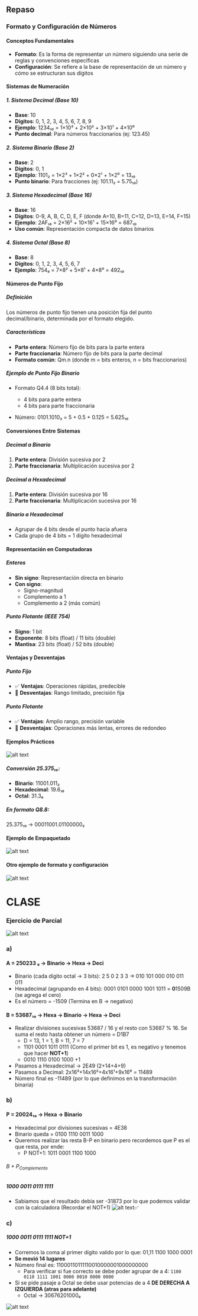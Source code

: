 ## Repaso

### Formato y Configuración de Números

#### Conceptos Fundamentales
- **Formato**: Es la forma de representar un número siguiendo una serie de reglas y convenciones específicas
- **Configuración**: Se refiere a la base de representación de un número y cómo se estructuran sus dígitos

#### Sistemas de Numeración

##### 1. Sistema Decimal (Base 10)
- **Base**: 10
- **Dígitos**: 0, 1, 2, 3, 4, 5, 6, 7, 8, 9
- **Ejemplo**: 1234₁₀ = 1×10³ + 2×10² + 3×10¹ + 4×10⁰
- **Punto decimal**: Para números fraccionarios (ej: 123.45)

##### 2. Sistema Binario (Base 2)
- **Base**: 2
- **Dígitos**: 0, 1
- **Ejemplo**: 1101₂ = 1×2³ + 1×2² + 0×2¹ + 1×2⁰ = 13₁₀
- **Punto binario**: Para fracciones (ej: 101.11₂ = 5.75₁₀)

##### 3. Sistema Hexadecimal (Base 16)
- **Base**: 16
- **Dígitos**: 0-9, A, B, C, D, E, F (donde A=10, B=11, C=12, D=13, E=14, F=15)
- **Ejemplo**: 2AF₁₆ = 2×16² + 10×16¹ + 15×16⁰ = 687₁₀
- **Uso común**: Representación compacta de datos binarios

##### 4. Sistema Octal (Base 8)
- **Base**: 8
- **Dígitos**: 0, 1, 2, 3, 4, 5, 6, 7
- **Ejemplo**: 754₈ = 7×8² + 5×8¹ + 4×8⁰ = 492₁₀

#### Números de Punto Fijo

##### Definición
Los números de punto fijo tienen una posición fija del punto decimal/binario, determinada por el formato elegido.

##### Características
- **Parte entera**: Número fijo de bits para la parte entera
- **Parte fraccionaria**: Número fijo de bits para la parte decimal
- **Formato común**: Qm.n (donde m = bits enteros, n = bits fraccionarios)

##### Ejemplo de Punto Fijo Binario
- Formato Q4.4 (8 bits total):
   - 4 bits para parte entera
   - 4 bits para parte fraccionaria

- Número: 0101.1010₂ = 5 + 0.5 + 0.125 = 5.625₁₀

#### Conversiones Entre Sistemas

##### Decimal a Binario
1. **Parte entera**: División sucesiva por 2
2. **Parte fraccionaria**: Multiplicación sucesiva por 2

##### Decimal a Hexadecimal
1. **Parte entera**: División sucesiva por 16
2. **Parte fraccionaria**: Multiplicación sucesiva por 16

##### Binario a Hexadecimal
- Agrupar de 4 bits desde el punto hacia afuera
- Cada grupo de 4 bits = 1 dígito hexadecimal

#### Representación en Computadoras

##### Enteros
- **Sin signo**: Representación directa en binario
- **Con signo**: 
  - Signo-magnitud
  - Complemento a 1
  - Complemento a 2 (más común)

##### Punto Flotante (IEEE 754)
- **Signo**: 1 bit
- **Exponente**: 8 bits (float) / 11 bits (double)
- **Mantisa**: 23 bits (float) / 52 bits (double)

#### Ventajas y Desventajas

##### Punto Fijo
- ✅ **Ventajas**: Operaciones rápidas, predecible
- 🚫 **Desventajas**: Rango limitado, precisión fija

##### Punto Flotante
- ✅ **Ventajas**: Amplio rango, precisión variable
- 🚫 **Desventajas**: Operaciones más lentas, errores de redondeo

#### Ejemplos Prácticos

![alt text](image.png)

##### Conversión 25.375₁₀:
- **Binario**: 11001.011₂
- **Hexadecimal**: 19.6₁₆
- **Octal**: 31.3₈

##### En formato Q8.8:
25.375₁₀ → 00011001.01100000₂ <br>

#### Ejemplo de Empaquetado
![alt text](image-1.png)

#### Otro ejemplo de formato y configuración
![alt text](image-2.png)

# CLASE
### Ejercicio de Parcial
![alt text](image-3.png)

### a)
#### A = 250233 ₈ → Binario → Hexa → Deci
- Binario (cada dígito octal → 3 bits): 2 5 0 2 3 3 → 010 101 000 010 011 011
- Hexadecimal (agrupando en 4 bits): 0001 0101 0000 1001 1011 = **0**1509B (se agrega el cero)
- Es el número = -1509 (Termina en B → negativo)

#### B = 53687₁₀ → Hexa → Binario → Hexa → Deci
- Realizar divisiones sucesivas 53687 / 16 y el resto con 53687 % 16. Se suma el resto hasta obtener un número = D1B7
  - D = 13, 1 = 1, B = 11, 7 = 7
  - 1101 0001 1011 0111 (Como el primer bit es  1, es negativo y tenemos que hacer **NOT+1**)
  - 0010 1110 0100 1000 +1
- Pasamos a Hexadecimal → 2E49 (2+14+4+9)
- Pasamos a Decimal: 2x16³+14x16²+4x16¹+9x16⁰ = 11489
- Número final es -11489 (por lo que definimos en la transformación binaria)

### b)
#### P = 20024₁₀ → Hexa → Binario
- Hexadecimal por divisiones sucesivas = 4E38
- Binario queda = 0100 1110 0011 1000
- Queremos realizar las resta B-P en binario pero recordemos que P es el que resta, por ende:
  - P NOT+1: 1011 0001 1100 1000
###### B + P<sub>Complemento</sub>
##### 1000 0011 0111 1111 
- Sabiamos que el resultado debia ser -31873 por lo que podemos validar con la calculadora (Recordar el NOT+1)
![alt text](image-4.png)✅

### c)
##### 1000 0011 0111 1111 NOT+1
- Corremos la coma al primer dígito valido por lo que: 01,11 1100 1000 0001
- **Se movió 14 lugares**
- Número final es: 11000110111110010000001000000000
  - Para verificar si fue correcto se debe poder agrupar de a 4:
  `1100 0110 1111 1001 0000 0010 0000 0000`
- Si se pide pasaje a Octal se debe usar potencias de a 4 **DE DERECHA A IZQUIERDA (atras para adelante)**
  - Octal → 30676201000₈

![alt text](image-5.png)
